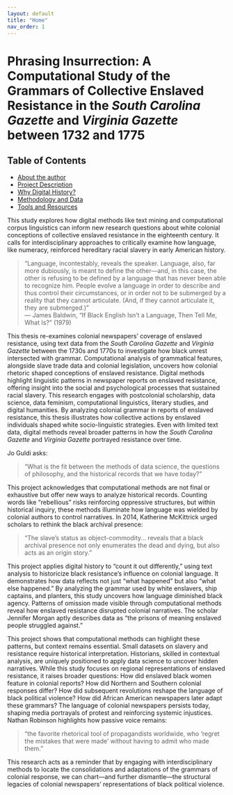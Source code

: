 ```yaml
---
layout: default
title: "Home"
nav_order: 1
---
```


# Phrasing Insurrection: A Computational Study of the Grammars of Collective Enslaved Resistance in the *South Carolina Gazette* and *Virginia Gazette* between 1732 and 1775

## Table of Contents
- [About the author](about.md)
- [Project Description](project-description.md)
- [Why Digital History?](why-digital-history.md)
- [Methodology and Data](methodology-and-data.md)
- [Tools and Resources](tools-and-resources.md)

This study explores how digital methods like text mining and computational corpus linguistics can inform new research questions about white colonial conceptions of collective enslaved resistance in the eighteenth century. It calls for interdisciplinary approaches to critically examine how language, like numeracy, reinforced hereditary racial slavery in early American history. 

> “Language, incontestably, reveals the speaker. Language, also, far more dubiously, is meant to define the other—and, in this case, the other is refusing to be defined by a language that has never been able to recognize him. People evolve a language in order to describe and thus control their circumstances, or in order not to be submerged by a reality that they cannot articulate. (And, if they cannot articulate it, they are submerged.)”  
> — James Baldwin, “If Black English Isn’t a Language, Then Tell Me, What Is?” (1979)

This thesis re-examines colonial newspapers’ coverage of enslaved resistance, using text data from the *South Carolina Gazette* and *Virginia Gazette* between the 1730s and 1770s to investigate how black unrest intersected with grammar. Computational analysis of grammatical features, alongside slave trade data and colonial legislation, uncovers how colonial rhetoric shaped conceptions of enslaved resistance. Digital methods highlight linguistic patterns in newspaper reports on enslaved resistance, offering insight into the social and psychological processes that sustained racial slavery. This research engages with postcolonial scholarship, data science, data feminism, computational linguistics, literary studies, and digital humanities. By analyzing colonial grammar in reports of enslaved resistance, this thesis illustrates how collective actions by enslaved individuals shaped white socio-linguistic strategies. Even with limited text data, digital methods reveal broader patterns in how the *South Carolina Gazette* and *Virginia Gazette* portrayed resistance over time.

Jo Guldi asks:  
> “What is the fit between the methods of data science, the questions of philosophy, and the historical records that we have today?”  

This project acknowledges that computational methods are not final or exhaustive but offer new ways to analyze historical records. Counting words like “rebellious” risks reinforcing oppressive structures, but within historical inquiry, these methods illuminate how language was wielded by colonial authors to control narratives. In 2014, Katherine McKittrick urged scholars to rethink the black archival presence:  
> “The slave’s status as object-commodity... reveals that a black archival presence not only enumerates the dead and dying, but also acts as an origin story.”  

This project applies digital history to “count it out differently,” using text analysis to historicize black resistance’s influence on colonial language. It demonstrates how data reflects not just “what happened” but also “what else happened.” By analyzing the grammar used by white enslavers, ship captains, and planters, this study uncovers how language diminished black agency. Patterns of omission made visible through computational methods reveal how enslaved resistance disrupted colonial narratives. The scholar Jennifer Morgan aptly describes data as “the prisons of meaning enslaved people struggled against.”  

This project shows that computational methods can highlight these patterns, but context remains essential. Small datasets on slavery and resistance require historical interpretation. Historians, skilled in contextual analysis, are uniquely positioned to apply data science to uncover hidden narratives. While this study focuses on regional representations of enslaved resistance, it raises broader questions: How did enslaved black women feature in colonial reports? How did Northern and Southern colonial responses differ? How did subsequent revolutions reshape the language of black political violence? How did African American newspapers later adapt these grammars? The language of colonial newspapers persists today, shaping media portrayals of protest and reinforcing systemic injustices. Nathan Robinson highlights how passive voice remains:  
> “the favorite rhetorical tool of propagandists worldwide, who ‘regret the mistakes that were made’ without having to admit who made them.”  

This research acts as a reminder that by engaging with interdisciplinary methods to locate the consolidations and adaptations of the grammars of colonial response, we can chart—and further dismantle—the structural legacies of colonial newspapers’ representations of black political violence. 
